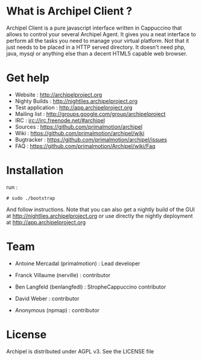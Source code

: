 # What is Archipel Client ?

Archipel Client is a pure javascript interface written in Cappuccino that allows
to control your several Archipel Agent. It gives you a neat interface to perform
all the tasks you need to manage your virtual platform. Not that it just needs to 
be placed in a HTTP served directory. It doesn't need php, java, mysql or anything
else than a decent HTML5 capable web browser.


# Get help

* Website : <http://archipelproject.org>
* Nighty Builds : <http://nightlies.archipelproject.org>
* Test application : <http://app.archipelproject.org>
* Mailing list : <http://groups.google.com/group/archipelproject>
* IRC : <irc://irc.freenode.net/#archipel>
* Sources : <https://github.com/primalmotion/archipel>
* Wiki : <https://github.com/primalmotion/archipel/wiki>
* Bugtracker : <https://github.com/primalmotion/archipel/issues>
* FAQ : <https://github.com/primalmotion/Archipel/wiki/Faq>


# Installation

run :

    # sudo ./bootstrap

And follow instructions. Note that you can also get a nightly build of the GUI
at <http://nightlies.archipelproject.org> or use directly the nightly deployment
at <http://app.archipelproject.org>


# Team

* Antoine Mercadal (primalmotion)   : Lead developer

* Franck Villaume (nerville)        : contributor
* Ben Langfeld (benlangfedl)        : StropheCappuccino contributor
* David Weber                       : contributor
* Anonymous (npmap)                 : contributor


# License

Archipel is distributed under AGPL v3. See the LICENSE file

